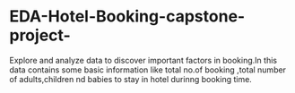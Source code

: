 # EDA-Hotel-Booking-capstone-project-
Explore and analyze data to discover important factors in booking.In this data contains some basic information like total no.of booking  ,total number of adults,children nd babies to stay in hotel durinng booking time.
